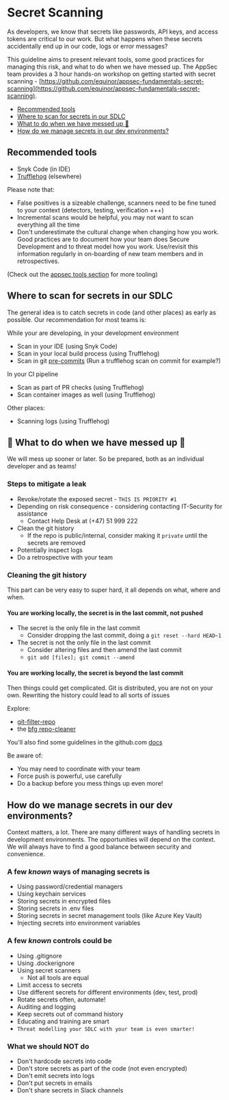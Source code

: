 # Secret Scanning

As developers, we know that secrets like passwords, API keys, and access tokens are critical to our work. But what happens when these secrets accidentally end up in our code, logs or error messages?

This guideline aims to present relevant tools, some good practices for managing this risk, and what to do when we have messed up. The AppSec team provides a 3 hour hands-on workshop on getting started with secret scanning - [https://github.com/equinor/appsec-fundamentals-secret-scanning](https://github.com/equinor/appsec-fundamentals-secret-scanning).

- [Recommended tools](#recommended-tools)
- [Where to scan for secrets in our SDLC](#where-to-scan-for-secrets-in-our-sdlc)
- [What to do when we have messed up 🤯](#what-to-do-when-we-have-messed-up)
- [How do we manage secrets in our dev environments?](#how-do-we-manage-secrets-in-our-dev-environments)

## Recommended tools

- Snyk Code (in IDE)
- [Trufflehog](https://github.com/trufflesecurity/trufflehog) (elsewhere)

Please note that:

- False positives is a sizeable challenge, scanners need to be fine tuned to your context (detectors, testing, verification +++)
- Incremental scans would be helpful, you may not want to scan everything all the time
- Don't underestimate the cultural change when changing how you work. Good practices are to document how your team does Secure Development and to threat model how you work. Use/revisit this information regularly in on-boarding of new team members and in retrospectives.

(Check out the [appsec tools section](../resources/tools.md) for more tooling)

## Where to scan for secrets in our SDLC

The general idea is to catch secrets in code (and other places) as early as possible. Our recommendation for most teams is:

While your are developing, in your development environment

- Scan in your IDE (using Snyk Code)
- Scan in your local build process (using Trufflehog)
- Scan in git [pre-commits](FAQ/pre-commit-faq.md) (Run a trufflehog scan on commit for example?)

In your CI pipeline

- Scan as part of PR checks (using Trufflehog)
- Scan container images as well (using Trufflehog)

Other places:

- Scanning logs (using Trufflehog)

## 🤯 What to do when we have messed up 🤯

We will mess up sooner or later. So be prepared, both as an individual developer and as teams!

### Steps to mitigate a leak

- Revoke/rotate the exposed secret - `THIS IS PRIORITY #1`
- Depending on risk consequence - considering contacting IT-Security for assistance
    - Contact Help Desk at (+47) 51 999 222
- Clean the git history
    - If the repo is public/internal, consider making it `private` until the secrets are removed
- Potentially inspect logs
- Do a retrospective with your team

### Cleaning the git history

This part can be very easy to super hard, it all depends on what, where and when.

#### You are working locally, the secret is in the last commit, not pushed

- The secret is the only file in the last commit
    - Consider dropping the last commit, doing a `git reset --hard HEAD~1`
- The secret is not the only file in the last commit
    - Consider altering files and then amend the last commit
    - `git add [files]; git commit --amend`

#### You are working locally, the secret is beyond the last commit

Then things could get complicated. Git is distributed, you are not on your own. Rewriting the history could lead to all sorts of issues

Explore:

- [git-filter-repo](https://htmlpreview.github.io/?https://github.com/newren/git-filter-repo/blob/docs/html/git-filter-repo.html)
- the [bfg repo-cleaner](https://rtyley.github.io/bfg-repo-cleaner/)

You'll also find some guidelines in the github.com [docs](https://docs.github.com/en/authentication/keeping-your-account-and-data-secure/removing-sensitive-data-from-a-repository)

Be aware of:

- You may need to coordinate with your team
- Force push is powerful, use carefully
- Do a backup before you mess things up even more!

## How do we manage secrets in our dev environments?

Context matters, a lot. There are many different ways of handling secrets in development environments. The opportunities will depend on the context. We will always have to find a good balance between security and convenience.

### A few *known* ways of managing secrets is

- Using password/credential managers
- Using keychain services
- Storing secrets in encrypted files
- Storing secrets in .env files
- Storing secrets in secret management tools (like Azure Key Vault)
- Injecting secrets into environment variables

### A few *known* controls could be

- Using .gitignore
- Using .dockerignore
- Using secret scanners
  - Not all tools are equal
- Limit access to secrets
- Use different secrets for different environments (dev, test, prod)
- Rotate secrets often, automate!
- Auditing and logging
- Keep secrets out of command history
- Educating and training are smart
- `Threat modelling your SDLC with your team is even smarter!`

### What we should NOT do

- Don't hardcode secrets into code
- Don't store secrets as part of the code (not even encrypted)
- Don't emit secrets into logs
- Don't put secrets in emails
- Don't share secrets in Slack channels
